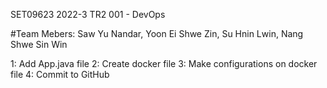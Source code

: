 SET09623 2022-3 TR2 001 - DevOps

#Team Mebers: Saw Yu Nandar, Yoon Ei Shwe Zin, Su Hnin Lwin, Nang Shwe Sin Win

1: Add App.java file
2: Create docker file
3: Make configurations on docker file
4: Commit to GitHub